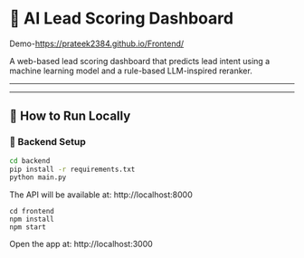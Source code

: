 # 🧠 AI Lead Scoring Dashboard
Demo-https://prateek2384.github.io/Frontend/

A web-based lead scoring dashboard that predicts lead intent using a machine learning model and a rule-based LLM-inspired reranker.

---

---

## 🔧 How to Run Locally

### 🐍 Backend Setup

```bash
cd backend
pip install -r requirements.txt
python main.py
```
The API will be available at:
http://localhost:8000

```
cd frontend
npm install
npm start
```
Open the app at:
http://localhost:3000

